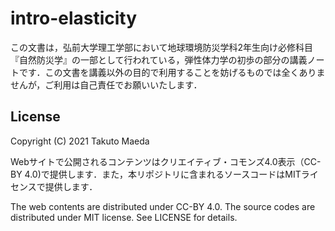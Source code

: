 # intro-elasticity

この文書は，弘前大学理工学部において地球環境防災学科2年生向け必修科目『自然防災学』の一部として行われている，弾性体力学の初歩の部分の講義ノートです．この文書を講義以外の目的で利用することを妨げるものでは全くありませんが，ご利用は自己責任でお願いいたします．

## License

Copyright (C) 2021 Takuto Maeda

Webサイトで公開されるコンテンツはクリエイティブ・コモンズ4.0表示（CC-BY 4.0)で提供します．また，本リポジトリに含まれるソースコードはMITライセンスで提供します．

The web contents are distributed under CC-BY 4.0. The source codes are distributed under MIT license. See LICENSE for details. 
